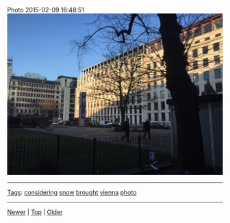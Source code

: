 <!--
title: Photo 2015-02-09 16
date: 2020-06-28T14:57:48.956Z
tags: considering, snow, brought, vienna, photo
-->










Photo 2015-02-09 16:48:51
![](110548166627-0.jpg)

<!--BOTTOM-POST-NAVIGATION-->
---

[Tags](tags.md): [considering](tag-considering.md) [snow](tag-snow.md) [brought](tag-brought.md) [vienna](tag-vienna.md) [photo](tag-photo.md)

---

[Newer](110280866637.md) | [Top](index.md) | [Older](110554854782.md)